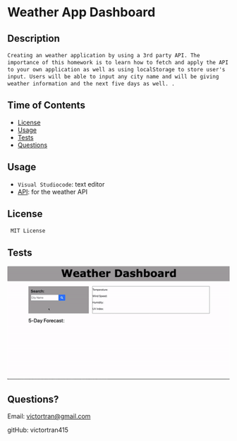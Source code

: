 
  # Weather App Dashboard

  ## Description
    Creating an weather application by using a 3rd party API. The importance of this homework is to learn how to fetch and apply the API to your own application as well as using localStorage to store user's input. Users will be able to input any city name and will be giving weather information and the next five days as well. . 

  ## Time of Contents
  - [License](#license)
  - [Usage](#Usage)
  - [Tests](#tests)
  - [Questions](#questions)

  ## Usage
  - `Visual Studiocode`: text editor
  - [API](https:///openweathermap.org): for the weather API

  ## License
     MIT License

  ## Tests
  <img src='./Assets/img/weather.gif'>

  ## Questions?
  Email: victortran@gmail.com

  gitHub: victortran415
